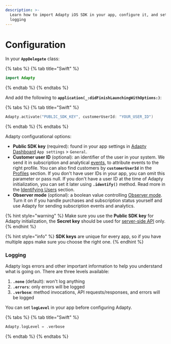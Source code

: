 ```yaml
---
description: >-
  Learn how to import Adapty iOS SDK in your app, configure it, and set up
  logging
---
```


# Configuration

In your **`AppDelegate`** class:

{% tabs %}
{% tab title="Swift" %}
```swift
import Adapty
```
{% endtab %}
{% endtabs %}

And add the following to **`application(_:didFinishLaunchingWithOptions:)`**:

{% tabs %}
{% tab title="Swift" %}
```swift
Adapty.activate("PUBLIC_SDK_KEY", customerUserId: "YOUR_USER_ID")
```
{% endtab %}
{% endtabs %}

Adapty configurational options:

* **Public SDK key** \(required\): found in your app settings in [Adapty Dashboard](https://app.adapty.io/settings/general) `App settings` &gt; `General`. 
* **Customer user ID** \(optional\): an identifier of the user in your system. We send it in subscription and analytical [events](), to attribute events to the right profile. You can also find customers by **`customerUserId`** in the [Profiles](../../../profiles-and-promo-campaigns/profiles.md) section. If you don't have user IDs in your app, you can omit this parameter or pass null. If you don't have a user ID at the time of Adapty initialization, you can set it later using **`.identify()`** method. Read more in the [Identifying Users](ios-sdk-identifying-users.md#setting-customer-user-id-after-configuration) section.
* **Observer mode** \(optional\): a boolean value controlling [Observer mode](ios-sdk-observer-mode.md). Turn it on if you handle purchases and subscription status yourself and use Adapty for sending subscription events and analytics.

{% hint style="warning" %}
Make sure you use the **Public SDK key** for Adapty initialization, the **Secret key** should be used for [server-side API](../../../server-side-api/getting-started.md) only.
{% endhint %}

{% hint style="info" %}
**SDK keys** are unique for every app, so if you have multiple apps make sure you choose the right one.
{% endhint %}



### Logging

Adapty logs errors and other important information to help you understand what is going on. There are three levels available:

1. **`.none`** \(default\): won't log anything
2. **`.errors`**: only errors will be logged 
3. **`.verbose`**: method invocations, API requests/responses, and errors will be logged

You can set **`logLevel`** in your app before configuring Adapty.

{% tabs %}
{% tab title="Swift" %}
```swift
Adapty.logLevel = .verbose
```
{% endtab %}
{% endtabs %}


